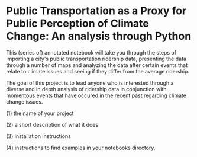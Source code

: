 # Public Transportation as a Proxy for Public Perception of Climate Change: An analysis through Python

This (series of) annotated notebook will take you through the steps of importing a city's public transportation ridership data, presenting the data through a number of maps and analyzing the data after certain events that relate to climate issues and seeing if they differ from the average ridership.

The goal of this project is to lead anyone who is interested through a diverse and in depth analysis of ridership data in conjunction with momentous events that have occured in the recent past regarding climate change issues.


(1) the name of your project

(2) a short description of what it does

(3) installation instructions

(4) instructions to find examples in your notebooks directory.
